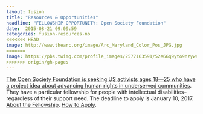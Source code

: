 ```yaml
---
layout: fusion
title: "Resources & Opportunities"
headline: "FELLOWSHIP OPPORTUNITY: Open Society Foundation"
date:  2015-08-21 09:09:59
categories: fusion-resources-no
<<<<<<< HEAD
image: http://www.thearc.org/image/Arc_Maryland_Color_Pos_JPG.jpg
=======
image: https://pbs.twimg.com/profile_images/2577163591/52e66q9yto9nzywaxt33_400x400.png
>>>>>>> origin/gh-pages
---
```

<a href="https://www.opensocietyfoundations.org/grants/open-society-community-youth-fellowships-20161123">The Open Society Foundation is seeking US activists ages 18—25 who have a project idea about advancing human rights in underserved communities</a>. They have a particular fellowship for people with intellectual disabilities– regardless of their support need. The deadline to apply is January 10, 2017. <a href="https://www.opensocietyfoundations.org/sites/default/files/part-1-about-the-youth-fellowships-20161123.pdf">About the Fellowship</a>. <a href="https://www.opensocietyfoundations.org/sites/default/files/part-2-how-to-apply-and-what-happens-next-20161123.pdf">How to Apply</a>.